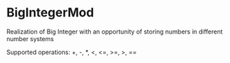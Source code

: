 # BigIntegerMod
<p>Realization of Big Integer with an opportunity of storing numbers in different number systems</p>
Supported operations: +, -, *, <, <=, >=, >, ==
